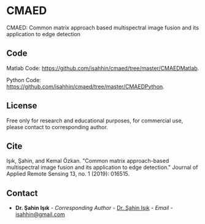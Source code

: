 # CMAED
CMAED: Common matrix approach based multispectral image fusion and its application to edge detection 

## Code
Matlab Code: https://github.com/isahhin/cmaed/tree/master/CMAEDMatlab.

Python Code: https://github.com/isahhin/cmaed/tree/master/CMAEDPython.


## License

Free only for research and educational purposes, for commercial use, please contact to corresponding author.

## Cite

Işık, Şahin, and Kemal Özkan. "Common matrix approach-based multispectral image fusion and its application to edge detection."       Journal of Applied Remote Sensing 13, no. 1 (2019): 016515.


## Contact

* **Dr. Şahin Işık** - *Corresponding Author* - [Dr. Şahin Işık](http://ceng.ogu.edu.tr/Sayfa/Index/32/bolum-personeli) - *Email* - isahhin@gmail.com
